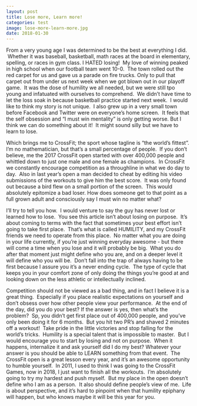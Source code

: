 ```yaml
---
layout: post
title: Lose more, Learn more!
categories: test
image: lose-more-learn-more.jpg
date: 2018-01-30
---
```


From a very young age I was determined to be the best at everything I did.  Whether it was baseball, basketball, math races at the board in elementary, spelling, or races in gym class. I HATED losing!  My love of winning peaked in high school when our football team went 10-0.  The town rolled out the red carpet for us and gave us a parade on fire trucks. Only to pull that carpet out from under us next week when we got blown out in our playoff game.  It was the dose of humility we all needed, but we were still tpo young and infatuated with ourselves to comprehend.  We didn’t have time to let the loss soak in because basketball practice started next week.  I would like to think my story is not unique.  I also grew up in a very small town before Facebook and Twitter were on everyone’s home screen.  It feels that the self obsession and “I must win mentality” is only getting worse. But I think we can do something about it!  It might sound silly but we have to learn to lose.



Which brings me to CrossFit; the sport whose tagline is “the world’s fittest”. I’m no mathematician, but that’s a small percentage of people.  If you don’t believe, me the 2017 CrossFit open started with over 400,000 people and whittled down to just one male and one female as champions.  In CrossFit we constantly encourage competition as a throughline in what we do day to day.  Also in last year’s open a man decided to cheat by editing his video submissions of the workouts to give him the best score.  It was only found out because a bird flew on a small portion of the screen.  This would absolutely epitomize a bad loser. How does someone get to that point as a full grown adult and consciously say I must win no matter what?  



I’ll try to tell you how.  I would venture to say the guy has never lost or learned how to lose.  You see this article isn’t about losing on purpose.  It’s about coming to terms with the fact that sometimes your best effort isn’t going to take first place.  That’s what is called HUMILITY, and my CrossFit friends we need to operate from this place.  No matter what you are doing in your life currently, if you’re just winning everyday awesome - but there will come a time when you lose and it will probably be big.  What you do after that moment just might define who you are, and on a deeper level it will define who you will be.  Don’t fall into the trap of always having to be first because I assure you it’s a never ending cycle.  The type of cycle that keeps you in your comfort zone of only doing the things you’re good at and looking down on the less athletic or intellectually inclined.



Competition should not be viewed as a bad thing, and in fact I believe it is a great thing.  Especially if you place realistic expectations on yourself and don’t obsess over how other people view your performance.  At the end of the day, did you do your best? If the answer is yes, then what’s the problem?  Sp, you didn’t get first place out of 400,000 people, and you’ve only been doing it for 6 months.  But you hit two PR’s and shaved 2 minutes off a workout!  Take pride in the little victories and stop falling for the world’s tricks.  Humility is a special talent that is impossible to master.  But I would encourage you to start by losing and not on purpose.  When it happens, internalize it and ask yourself did I do my best? Whatever your answer is you should be able to LEARN something from that event.  The CrossFit open is a great lesson every year, and it’s an awesome opportunity to humble yourself.  In 2011, I used to think I was going to the CrossFit Games, now in 2018, I just want to finish all the workouts.  I’m absolutely going to try my hardest and push myself.  But my place in the open doesn’t define who I am as a person.  It also should define people’s view of me.  Life is about perspective, and it’s hard to pinpoint when that humility epiphany will happen, but who knows maybe it will be this year for you.
